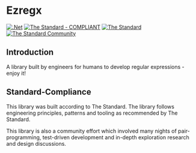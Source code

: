 # Ezregx

[![.Net](https://github.com/hassanhabib/Ezregx/actions/workflows/dotnet.yml/badge.svg)](https://github.com/hassanhabib/Ezregx/actions/workflows/dotnet.yml)
[![The Standard - COMPLIANT](https://img.shields.io/badge/The_Standard-COMPLIANT-2ea44f?style=default)](https://github.com/hassanhabib/The-Standard)
[![The Standard](https://img.shields.io/github/v/release/hassanhabib/The-Standard?filter=2.0.1&style=default&label=Standard%20Version&color=2ea44f)](https://github.com/hassanhabib/The-Standard/tree/2.0.1)
[![The Standard Community](https://img.shields.io/discord/934130100008538142?style=default&color=%237289da&label=The%20Standard%20Community&logo=Discord)](https://discord.gg/vdPZ7hS52X)

## Introduction
A library built by engineers for humans to develop regular expressions - enjoy it!

## Standard-Compliance
This library was built according to The Standard. The library follows engineering principles, patterns and tooling as recommended by The Standard.

This library is also a community effort which involved many nights of pair-programming, test-driven development and in-depth exploration research and design discussions.

